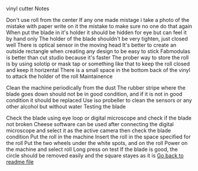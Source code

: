 vinyl cutter
Notes

Don't use roll from the center
If any one made mistage i take a photo of the mistake with paper write on it the mistake to make sure no one do that again
When put the blade in it's holder it should be hidden for eye but can feel it by hand only
The holder of the blade shouldn't be very tighten, just closed well
There is optical sensor in the moving head
It's better to create an outside rectangle when creating any design to be easy to stick
Fabmodulas is better than cut studio because it's faster
The prober way to store the roll is by using solotip or mask tap or something like that to keep the roll closed and keep it horizental
There is a small space in the bottom back of the vinyl to attack the holder of the roll
Maintainence

Clean the machine periodically from the dust
The rubber stripe where the blade goes down should not be in good condition, and if it is not in good condition it should be replaced
Use iso probeller to clean the sensors or any other alcohol but without water
Testing the blade

Check the blade using eye loop or digital microscope and check if the blade not broken
Cheese software can be used after connecting the digital microscope and select it as the active camera then check the blade condition
Put the roll in the machine
Insert the roll in the space specified for the roll
Put the two wheels under the white spots, and on the roll
Power on the machine and select roll
Long press on test
If the blade is good, the circle should be removed easily and the square stayes as it is
[Go back to readme file](/readme.md)